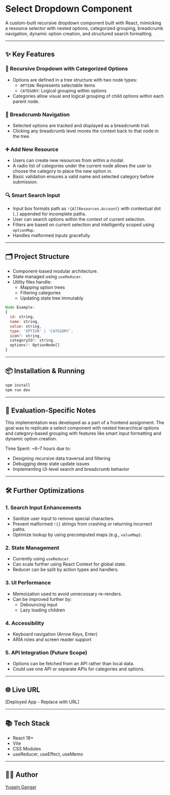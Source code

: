 # Select Dropdown Component

A custom-built recursive dropdown component built with React, mimicking a resource selector with nested options, categorized grouping, breadcrumb navigation, dynamic option creation, and structured search formatting.

---

## ✨ Key Features

### 🔁 Recursive Dropdown with Categorized Options

- Options are defined in a tree structure with two node types:
  - `OPTION`: Represents selectable items
  - `CATEGORY`: Logical grouping within options
- Categories allow visual and logical grouping of child options within each parent node.

### 🧭 Breadcrumb Navigation

- Selected options are tracked and displayed as a breadcrumb trail.
- Clicking any breadcrumb level moves the context back to that node in the tree.

### ➕ Add New Resource

- Users can create new resources from within a modal.
- A radio list of categories under the current node allows the user to choose the category to place the new option in.
- Basic validation ensures a valid name and selected category before submission.

### 🔍 Smart Search Input

- Input box formats path as `!{AllResources.Account}` with contextual dot (`.`) appended for incomplete paths.
- User can search options within the context of current selection.
- Filters are based on current selection and intelligently scoped using `optionMap`.
- Handles malformed inputs gracefully.

---

## 🗂️ Project Structure

- Component-based modular architecture.
- State managed using `useReducer`.
- Utility files handle:
  - Mapping option trees
  - Filtering categories
  - Updating state tree immutably

```js
Node Example:
{
  id: string,
  name: string,
  value: string,
  type: 'OPTION' | 'CATEGORY',
  icon?: string,
  categoryId?: string,
  options?: OptionNode[]
}
```

---

## 📦 Installation & Running

```bash
npm install
npm run dev
```

---

## 🧪 Evaluation-Specific Notes

This implementation was developed as a part of a frontend assignment. The goal was to replicate a select component with nested hierarchical options and category-based grouping with features like smart input formatting and dynamic option creation.

Time Spent: ~6–7 hours due to:

- Designing recursive data traversal and filtering
- Debugging deep state update issues
- Implementing UI-level search and breadcrumb behavior

---

## 🛠️ Further Optimizations

### 1. **Search Input Enhancements**

- Sanitize user input to remove special characters.
- Prevent malformed `!{}` strings from crashing or returning incorrect paths.
- Optimize lookup by using precomputed maps (e.g., `valueMap`).

### 2. **State Management**

- Currently using `useReducer`.
- Can scale further using React Context for global state.
- Reducer can be split by action types and handlers.

### 3. **UI Performance**

- Memoization used to avoid unnecessary re-renders.
- Can be improved further by:
  - Debouncing input
  - Lazy loading children

### 4. **Accessibility**

- Keyboard navigation (Arrow Keys, Enter)
- ARIA roles and screen reader support

### 5. **API Integration (Future Scope)**

- Options can be fetched from an API rather than local data.
- Could use one API or separate APIs for categories and options.

---

## 🌐 Live URL

[Deployed App - Replace with URL]

---

## 📚 Tech Stack

- React 18+
- Vite
- CSS Modules
- useReducer, useEffect, useMemo

---

## 🙋‍♂️ Author

[Yugam Gangar](https://www.linkedin.com/in/yugamgangar)
